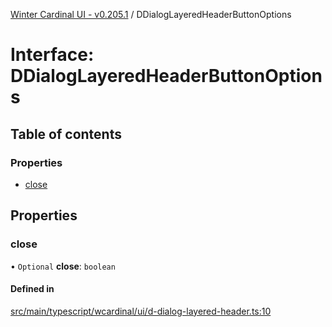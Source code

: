 [Winter Cardinal UI - v0.205.1](../index.md) / DDialogLayeredHeaderButtonOptions

# Interface: DDialogLayeredHeaderButtonOptions

## Table of contents

### Properties

- [close](DDialogLayeredHeaderButtonOptions.md#close)

## Properties

### close

• `Optional` **close**: `boolean`

#### Defined in

[src/main/typescript/wcardinal/ui/d-dialog-layered-header.ts:10](https://github.com/winter-cardinal/winter-cardinal-ui/blob/v0.205.1/src/main/typescript/wcardinal/ui/d-dialog-layered-header.ts#L10)
